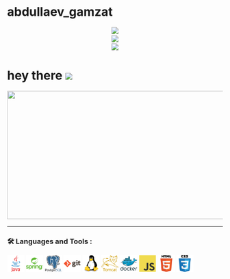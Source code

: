 # abdullaev_gamzat
<div id="header" align="center">
	<img src="https://media.giphy.com/media/v1.Y2lkPTc5MGI3NjExem9nOXJ6eHlhcjZmZjg5OXk4d2N5OHhiM2MzdWYyZ3kzbTdpN293YyZlcD12MV9pbnRlcm5hbF9naWZfYnlfaWQmY3Q9cw/M9gbBd9nbDrOTu1Mqx/giphy.gif" width="100"/>
</div>

<div id="badges" align="center">
  <a href="https://web.telegram.org/k/#@GGGamzat">
  	<img src="https://img.shields.io/badge/Telegram-blue?logo=telegram&logoColor=black&style=for-the-badge"/>
  </a><br>
  <img src="https://komarev.com/ghpvc/?username=GGGamzat&style=flat-square&color=blue"/>
</div>

<h1>
  hey there
  <img src="https://media.giphy.com/media/hvRJCLFzcasrR4ia7z/giphy.gif" width="30px"/>
</h1>

<div align="center">
  <img src="https://media.giphy.com/media/dWesBcTLavkZuG35MI/giphy.gif" width="600" height="300"/>
</div>

---

### :hammer_and_wrench: Languages and Tools :
<div>
	<img src="https://github.com/devicons/devicon/blob/master/icons/java/java-original-wordmark.svg" width="40" height="40">
	<img src="https://github.com/devicons/devicon/blob/master/icons/spring/spring-original-wordmark.svg" width="40" height="40">
	<img src="https://github.com/devicons/devicon/blob/master/icons/postgresql/postgresql-original-wordmark.svg" width="40" height="40">
	<img src="https://github.com/devicons/devicon/blob/master/icons/git/git-original-wordmark.svg" width="40" height="40">
	<img src="https://github.com/devicons/devicon/blob/master/icons/linux/linux-original.svg" width="40" height="40">
	<img src="https://github.com/devicons/devicon/blob/master/icons/tomcat/tomcat-line-wordmark.svg" width="40" height="40">
	<img src="https://github.com/devicons/devicon/blob/master/icons/docker/docker-original-wordmark.svg" width="40" height="40">
	<img src="https://github.com/devicons/devicon/blob/master/icons/javascript/javascript-original.svg" width="40" height="40">
	<img src="https://github.com/devicons/devicon/blob/master/icons/html5/html5-original-wordmark.svg" width="40" height="40">
	<img src="https://github.com/devicons/devicon/blob/master/icons/css3/css3-original-wordmark.svg" width="40" height="40">
</div>